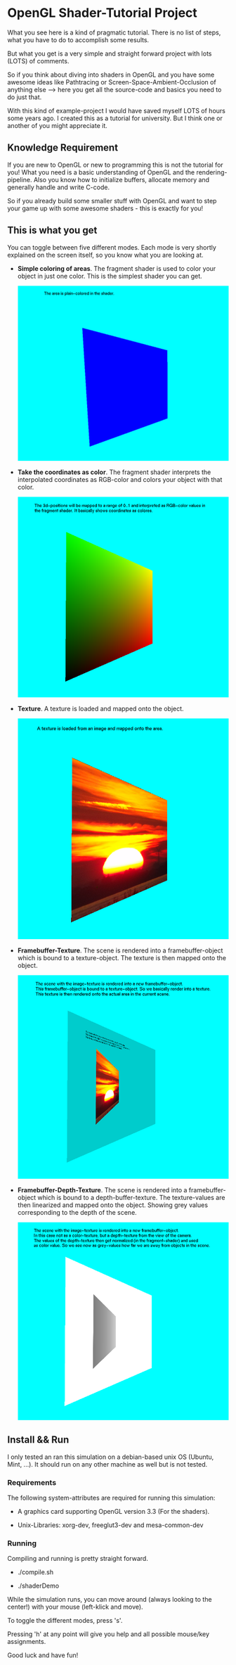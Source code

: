 # **OpenGL Shader-Tutorial Project**

What you see here is a kind of pragmatic tutorial. There is no list of steps, what you have to do to accomplish some results.

But what you get is a very simple and straight forward project with lots (LOTS) of comments.

So if you think about diving into shaders in OpenGL and you have some awesome ideas like Pathtracing or Screen-Space-Ambient-Occlusion
of anything else --> here you get all the source-code and basics you need to do just that.

With this kind of example-project I would have saved myself LOTS of hours some years ago.
I created this as a tutorial for university. But I think one or another of you might appreciate it.

## **Knowledge Requirement**

If you are new to OpenGL or new to programming this is not the tutorial for you!
What you need is a basic understanding of OpenGL and the rendering-pipeline.
Also you know how to initialize buffers, allocate memory and generally handle and write C-code.

So if you already build some smaller stuff with OpenGL and want to step your game up with some
awesome shaders - this is exactly for you!

## **This is what you get**

You can toggle between five different modes. Each mode is very shortly explained on the screen itself,
so you know what you are looking at.

- **Simple coloring of areas**. The fragment shader is used to color your object in just one color. This is
    the simplest shader you can get.

    ![One color](https://github.com/MauriceGit/Simple_GLSL_Shader_Example/blob/master/Screenshots/simple_color.png "Shader with one color")

- **Take the coordinates as color**. The fragment shader interprets the interpolated coordinates as RGB-color and colors your object
    with that color.

    ![Coord color](https://github.com/MauriceGit/Simple_GLSL_Shader_Example/blob/master/Screenshots/coord_color.png "Shader with coordinate-color")

- **Texture**. A texture is loaded and mapped onto the object.

    ![Texture](https://github.com/MauriceGit/Simple_GLSL_Shader_Example/blob/master/Screenshots/texture.png "Shader with texture")

- **Framebuffer-Texture**. The scene is rendered into a framebuffer-object which is bound to a texture-object. The texture is then
    mapped onto the object.

    ![fbo-texture](https://github.com/MauriceGit/Simple_GLSL_Shader_Example/blob/master/Screenshots/fbo_texture.png "Shader with framebuffer-object")

- **Framebuffer-Depth-Texture**. The scene is rendered into a framebuffer-object which is bound to a depth-buffer-texture. The texture-values
    are then linearized and mapped onto the object. Showing grey values corresponding to the depth of the scene.

    ![fbo-depth-texture](https://github.com/MauriceGit/Simple_GLSL_Shader_Example/blob/master/Screenshots/depthbuffer_texture.png "Shader with framebuffer-object (depth)")

## **Install && Run**

I only tested an ran this simulation on a debian-based unix OS (Ubuntu, Mint, ...). It should run on any other machine as well but is not
tested.

### **Requirements**

The following system-attributes are required for running this simulation:

- A graphics card supporting OpenGL version 3.3 (For the shaders).

- Unix-Libraries: xorg-dev, freeglut3-dev and mesa-common-dev

### **Running**

Compiling and running is pretty straight forward.

- ./compile.sh

- ./shaderDemo

While the simulation runs, you can move around (always looking to the center!) with your mouse (left-klick and move).

To toggle the different modes, press 's'.

Pressing 'h' at any point will give you help and all possible mouse/key assignments.


Good luck and have fun!














